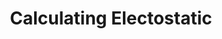 ---
layout: docs
title: Calculating Electostatic
prev_section: usage
next_section: pdb2pqr-overview
permalink: /docs/calculating/
---